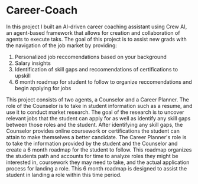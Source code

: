 # Career-Coach
In this project I built an AI-driven career coaching assistant using Crew AI, an agent-based framework that allows for creation and collaboration of agents to execute taks. 
The goal of this project is to assist new grads with the navigation of the job market by providing: 

1. Personalized job reccomendations based on your background
2. Salary insights
3. Identification of skill gaps and reccomendations of certifications to upskill
4. 6 month roadmap for student to follow to organize reccomendations and begin applying for jobs

This project consists of two agents, a Counselor and a Career Planner. The role of the Counselor is to take in student information such as a resume, and use it to conduct market research. The goal of the research is to uncover relevant jobs that the student can apply for as well as identify any skill gaps between those roles and the student. After identifying any skill gaps, the Counselor provides online coursework or certifications the student can attain to make themselves a better candidate. The Career Planner's role is to take the information provided by the student and the Counselor and create a 6 month roadmap for the student to follow. This roadmap organizes the students path and accounts for time to analyze roles they might be interested in, coursework they may need to take, and the actual application process for landing a role. This 6 month roadmap is designed to assist the student in landing a role within this time period. 





